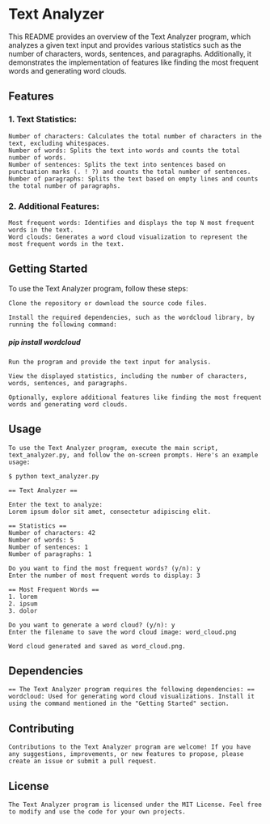 # Text Analyzer

This README provides an overview of the Text Analyzer program, which analyzes a given text input and provides various statistics such as the number of characters, words, sentences, and paragraphs. Additionally, it demonstrates the implementation of features like finding the most frequent words and generating word clouds.

## Features

### 1. Text Statistics:
	Number of characters: Calculates the total number of characters in the text, excluding whitespaces.
	Number of words: Splits the text into words and counts the total number of words.
	Number of sentences: Splits the text into sentences based on punctuation marks (. ! ?) and counts the total number of sentences.
	Number of paragraphs: Splits the text based on empty lines and counts the total number of paragraphs.

### 2. Additional Features:
	Most frequent words: Identifies and displays the top N most frequent words in the text.
	Word clouds: Generates a word cloud visualization to represent the most frequent words in the text.

## Getting Started

To use the Text Analyzer program, follow these steps:

	Clone the repository or download the source code files.

	Install the required dependencies, such as the wordcloud library, by running the following command:

#####	pip install wordcloud

	Run the program and provide the text input for analysis.

	View the displayed statistics, including the number of characters, words, sentences, and paragraphs.

	Optionally, explore additional features like finding the most frequent words and generating word clouds.

## Usage
	To use the Text Analyzer program, execute the main script, text_analyzer.py, and follow the on-screen prompts. Here's an example usage:

	$ python text_analyzer.py

	== Text Analyzer ==

	Enter the text to analyze:
	Lorem ipsum dolor sit amet, consectetur adipiscing elit.

	== Statistics ==
	Number of characters: 42
	Number of words: 5
	Number of sentences: 1
	Number of paragraphs: 1

	Do you want to find the most frequent words? (y/n): y
	Enter the number of most frequent words to display: 3

	== Most Frequent Words ==
	1. lorem
	2. ipsum
	3. dolor

	Do you want to generate a word cloud? (y/n): y
	Enter the filename to save the word cloud image: word_cloud.png

	Word cloud generated and saved as word_cloud.png.


## Dependencies

	== The Text Analyzer program requires the following dependencies: ==
	wordcloud: Used for generating word cloud visualizations. Install it using the command mentioned in the "Getting Started" section.

## Contributing
	Contributions to the Text Analyzer program are welcome! If you have any suggestions, improvements, or new features to propose, please create an issue or submit a pull request.

## License
	The Text Analyzer program is licensed under the MIT License. Feel free to modify and use the code for your own projects.
